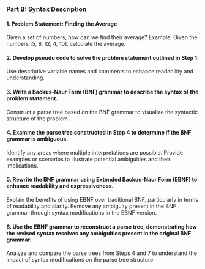### Part B: Syntax Description
#### 1. Problem Statement: Finding the Average
Given a set of numbers, how can we find their average?
Example: Given the numbers [5, 8, 12, 4, 10], calculate the average.
#### 2. Develop pseudo code to solve the problem statement outlined in Step 1.
Use descriptive variable names and comments to enhance readability and understanding.
#### 3. Write a Backus-Naur Form (BNF) grammar to describe the syntax of the problem statement.
Construct a parse tree based on the BNF grammar to visualize the syntactic structure of the problem.
#### 4. Examine the parse tree constructed in Step 4 to determine if the BNF grammar is ambiguous.
Identify any areas where multiple interpretations are possible.
Provide examples or scenarios to illustrate potential ambiguities and their implications.
#### 5. Rewrite the BNF grammar using Extended Backus-Naur Form (EBNF) to enhance readability and expressiveness.
Explain the benefits of using EBNF over traditional BNF, particularly in terms of readability and clarity.
Remove any ambiguity present in the BNF grammar through syntax modifications in the EBNF version.
#### 6. Use the EBNF grammar to reconstruct a parse tree, demonstrating how the revised syntax resolves any ambiguities present in the original BNF grammar.
Analyze and compare the parse trees from Steps 4 and 7 to understand the impact of syntax modifications on the parse tree structure.